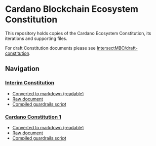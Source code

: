 # Cardano Blockchain Ecosystem Constitution

This repository holds copies of the Cardano Ecosystem Constitution, its iterations and supporting files.

For draft Constitution documents please see [IntersectMBO/draft-constitution](https://github.com/IntersectMBO/draft-constitution).

## Navigation

### [Interim Constitution](./cardano-constitution-1/README.md)

- [Converted to markdown (readable)](./cardano-constition-0/cardano-constitution-0.txt.md)
- [Raw document](./cardano-constition-0/cardano-constitution-0.txt)
- [Compiled guardrails script](./cardano-constition-0/guardrails-script.plutus)

### [Cardano Constitution 1](./cardano-constitution-1/README.md)

- [Converted to markdown (readable)](./cardano-constition-1/cardano-constitution-1.txt.md)
- [Raw document](./cardano-constition-1/cardano-constitution-1.txt)
- [Compiled guardrails script](./cardano-constition-1/guardrails-script.plutus)
